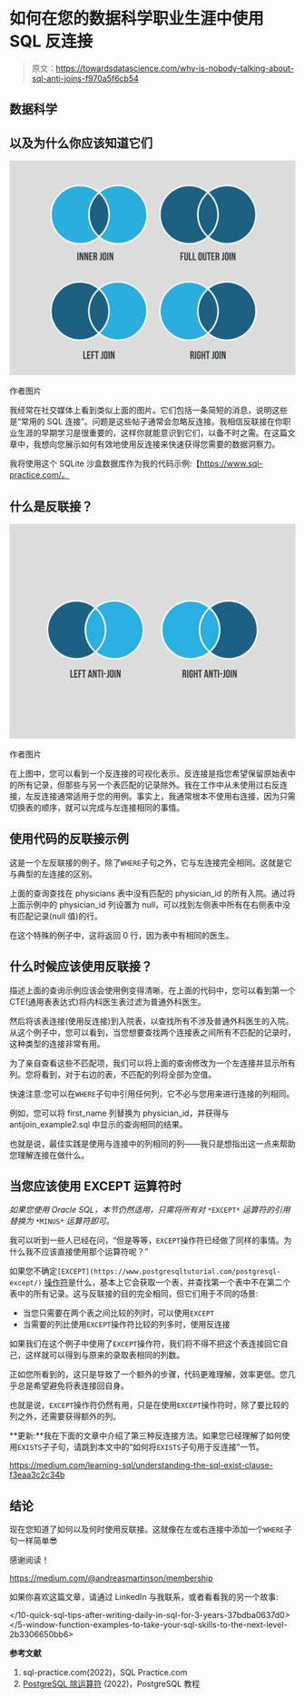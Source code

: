 # 如何在您的数据科学职业生涯中使用 SQL 反连接

> 原文：<https://towardsdatascience.com/why-is-nobody-talking-about-sql-anti-joins-f970a5f6cb54>

## 数据科学

## 以及为什么你应该知道它们

![](img/708935a904e269e61362a3499afa95da.png)

作者图片

我经常在社交媒体上看到类似上面的图片。它们包括一条简短的消息，说明这些是“常用的 SQL 连接”。问题是这些帖子通常会忽略反连接。我相信反联接在你职业生涯的早期学习是很重要的，这样你就能意识到它们，以备不时之需。在这篇文章中，我想向您展示如何有效地使用反连接来快速获得您需要的数据洞察力。

我将使用这个 SQLite 沙盒数据库作为我的代码示例:【https://www.sql-practice.com/。

## 什么是反联接？

![](img/f15e24fde53a086ee9cbbc6c179320c1.png)

作者图片

在上图中，您可以看到一个反连接的可视化表示。反连接是指您希望保留原始表中的所有记录，但那些与另一个表匹配的记录除外。我在工作中从未使用过右反连接，左反连接通常适用于您的用例。事实上，我通常根本不使用右连接，因为只需切换表的顺序，就可以完成与左连接相同的事情。

## 使用代码的反联接示例

这是一个左反联接的例子。除了`WHERE`子句之外，它与左连接完全相同。这就是它与典型的左连接的区别。

上面的查询查找在 physicians 表中没有匹配的 physician_id 的所有入院。通过将上面示例中的 physician_id 列设置为 null，可以找到左侧表中所有在右侧表中没有匹配记录(null 值)的行。

在这个特殊的例子中，这将返回 0 行，因为表中有相同的医生。

## 什么时候应该使用反联接？

描述上面的查询示例应该会使用例变得清晰。在上面的代码中，您可以看到第一个 CTE(通用表表达式)将内科医生表过滤为普通外科医生。

然后将该表连接(使用反连接)到入院表，以查找所有不涉及普通外科医生的入院。从这个例子中，您可以看到，当您想要查找两个连接表之间所有不匹配的记录时，这种类型的连接非常有用。

为了亲自查看这些不匹配项，我们可以将上面的查询修改为一个左连接并显示所有列。您将看到，对于右边的表，不匹配的列将全部为空值。

快速注意:您可以在`WHERE`子句中引用任何列，它不必与您用来进行连接的列相同。

例如，您可以将 first_name 列替换为 physician_id，并获得与 antijoin_example2.sql 中显示的查询相同的结果。

也就是说，最佳实践是使用与连接中的列相同的列——我只是想指出这一点来帮助您理解连接在做什么。

## 当您应该使用 EXCEPT 运算符时

*如果您使用 Oracle SQL，本节仍然适用，只需将所有对* `*EXCEPT*` *运算符的引用替换为* `*MINUS*` *运算符即可。*

我可以听到一些人已经在问，“但是等等，`EXCEPT`操作符已经做了同样的事情。为什么我不应该直接使用那个运算符呢？”

如果您不确定`[EXCEPT](https://www.postgresqltutorial.com/postgresql-except/)` [操作符](https://www.postgresqltutorial.com/postgresql-except/)是什么，基本上它会获取一个表，并查找第一个表中不在第二个表中的所有记录。这与反联接的目的完全相同，但它们用于不同的场景:

*   当您只需要在两个表之间比较的列时，可以使用`EXCEPT`
*   当需要的列比使用`EXCEPT`操作符比较的列多时，使用反连接

如果我们在这个例子中使用了`EXCEPT`操作符，我们将不得不把这个表连接回它自己，这样就可以得到与原来的录取表相同的列数。

正如您所看到的，这只是导致了一个额外的步骤，代码更难理解，效率更低。您几乎总是希望避免将表连接回自身。

也就是说，`EXCEPT`操作符仍然有用，只是在使用`EXCEPT`操作符时，除了要比较的列之外，还需要获得额外的列。

**更新:**我在下面的文章中介绍了第三种反连接方法。如果您已经理解了如何使用`EXISTS`子子句，请跳到本文中的“如何将`EXISTS`子句用于反连接”一节。

<https://medium.com/learning-sql/understanding-the-sql-exist-clause-f3eaa3c2c34b>  

## 结论

现在您知道了如何以及何时使用反联接。这就像在左或右连接中添加一个`WHERE`子句一样简单😎

感谢阅读！

<https://medium.com/@andreasmartinson/membership>  

如果你喜欢这篇文章，请通过 LinkedIn 与我联系，或者看看我的另一个故事:

</10-quick-sql-tips-after-writing-daily-in-sql-for-3-years-37bdba0637d0>  </5-window-function-examples-to-take-your-sql-skills-to-the-next-level-2b3306650bb6>  

**参考文献**

1.  sql-practice.com(2022)，SQL Practice.com
2.  [PostgreSQL 除运算符](https://www.postgresqltutorial.com/postgresql-except/) (2022)，PostgreSQL 教程